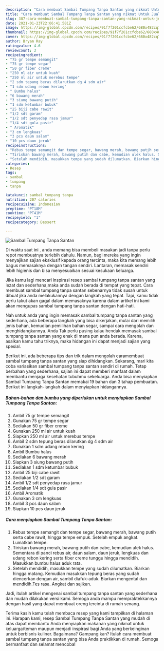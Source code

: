 ```yaml
---
description: "Cara membuat Sambal Tumpang Tanpa Santan yang nikmat Untuk Jualan"
title: "Cara membuat Sambal Tumpang Tanpa Santan yang nikmat Untuk Jualan"
slug: 387-cara-membuat-sambal-tumpang-tanpa-santan-yang-nikmat-untuk-jualan
date: 2021-01-23T22:06:41.581Z
image: https://img-global.cpcdn.com/recipes/91f7f201ccfcbe62/680x482cq70/sambal-tumpang-tanpa-santan-foto-resep-utama.jpg
thumbnail: https://img-global.cpcdn.com/recipes/91f7f201ccfcbe62/680x482cq70/sambal-tumpang-tanpa-santan-foto-resep-utama.jpg
cover: https://img-global.cpcdn.com/recipes/91f7f201ccfcbe62/680x482cq70/sambal-tumpang-tanpa-santan-foto-resep-utama.jpg
author: Bryan Ray
ratingvalue: 4.6
reviewcount: 3
recipeingredient:
- "75 gr tempe semangit"
- "75 gr tempe segar"
- "50 gr fiber creme"
- "250 ml air untuk kuah"
- "250 ml air untuk merebus tempe"
- "2 sdm tepung beras dilarutkan dg 4 sdm air"
- "1 sdm udang rebon kering"
- " Bumbu halus"
- "6 bawang merah"
- "3 siung bawang putih"
- "1 sdm ketumbar bubuk"
- "25 biji cabe rawit"
- "1/2 sdt garam"
- "1/2 sdt penyedap rasa jamur"
- "1/4 sdt gula pasir"
- " Aromatik"
- "3 cm lengkuas"
- "3 pcs daun salam"
- "10 pcs daun jeruk"
recipeinstructions:
- "Rebus tempe semangit dan tempe segar, bawang merah, bawang putih serta cabe rawit, hingga tempe empuk. Setelah empuk angkat. Lumatkan tempe."
- "Tiriskan bawang merah, bawang putih dan cabe, kemudian ulek halus. Sementara di panci rebus air, daun salam, daun jeruk, lengkuas dan udang rebon kering serta fiber creme tunggu hingga mendidih. Masukkan bumbu halus aduk rata."
- "Setelah mendidih, masukkan tempe yang sudah dilumatkan. Biarkan hingga matang. Kemudian masukkan tepung beras yang sudah diencerkan dengan air, sambil diafuk-aduk. Biarkan mengental dan mendidih.Tes rasa. Angkat dan sajikan."
categories:
- Resep
tags:
- sambal
- tumpang
- tanpa

katakunci: sambal tumpang tanpa 
nutrition: 207 calories
recipecuisine: Indonesian
preptime: "PT18M"
cooktime: "PT41M"
recipeyield: "1"
recipecategory: Dessert

---
```



![Sambal Tumpang Tanpa Santan](https://img-global.cpcdn.com/recipes/91f7f201ccfcbe62/680x482cq70/sambal-tumpang-tanpa-santan-foto-resep-utama.jpg)

Di waktu  saat ini , anda memang bisa membeli masakan jadi tanpa perlu repot membuatnya terlebih dahulu. Namun, bagi mereka yang ingin menyajikan sajian eksklusif kepada orang tercinta, maka kita memang lebih bagus memasaknya dengan tangan sendiri. Lantaran, memasak sendiri lebih higienis dan bisa menyesuaikan sesuai kesukaan keluarga.

Jika kamu lagi mencari inspirasi resep sambal tumpang tanpa santan yang lezat dan sederhana,maka anda sudah berada di tempat yang tepat. Cara membuat sambal tumpang tanpa santan  sebenarnya tidak susah untuk dibuat jika anda melakukannya dengan langkah yang tepat. Tapi, kamu tidak perlu takut akan gagal dalam memasaknya 
karena dalam artikel ini kami akan mengupas sambal tumpang tanpa santan dengan hati-hati.  



Nah untuk anda yang ingin memasak sambal tumpang tanpa santan yang sederhana, ada beberapa langkah yang bisa dikerjakan, mulai dari memilih jenis bahan, kemudian pemilihan bahan segar, sampai cara mengolah dan menghidangkannya. Anda Tak perlu pusing kalau hendak memasak sambal tumpang tanpa santan yang enak di mana pun anda berada. Karena, asalkan kamu  tahu triknya, maka hidangan ini dapat menjadi sajian yang spesial.

Berikut ini, ada beberapa tips dan trik dalam mengolah caramembuat sambal tumpang tanpa santan yang siap dihidangkan. Sekarang, mari kita coba variasikan sambal tumpang tanpa santan sendiri di rumah. Tetap berbahan yang sederhana, sajian ini dapat memberi manfaat dalam membantu menjaga kesehatan tubuhmu sekeluarga. Anda bisa menyiapkan Sambal Tumpang Tanpa Santan memakai 19 bahan dan 3 tahap pembuatan. Berikut ini langkah-langkah dalam menyiapkan hidangannya.

<!--inarticleads1-->

##### Bahan-bahan dan bumbu yang diperlukan untuk menyiapkan Sambal Tumpang Tanpa Santan:

1. Ambil 75 gr tempe semangit
1. Gunakan 75 gr tempe segar
1. Sediakan 50 gr fiber creme
1. Gunakan 250 ml air untuk kuah
1. Siapkan 250 ml air untuk merebus tempe
1. Ambil 2 sdm tepung beras dilarutkan dg 4 sdm air
1. Gunakan 1 sdm udang rebon kering
1. Ambil  Bumbu halus
1. Sediakan 6 bawang merah
1. Siapkan 3 siung bawang putih
1. Sediakan 1 sdm ketumbar bubuk
1. Ambil 25 biji cabe rawit
1. Sediakan 1/2 sdt garam
1. Ambil 1/2 sdt penyedap rasa jamur
1. Sediakan 1/4 sdt gula pasir
1. Ambil  Aromatik
1. Gunakan 3 cm lengkuas
1. Ambil 3 pcs daun salam
1. Siapkan 10 pcs daun jeruk




<!--inarticleads2-->

##### Cara menyiapkan Sambal Tumpang Tanpa Santan:

1. Rebus tempe semangit dan tempe segar, bawang merah, bawang putih serta cabe rawit, hingga tempe empuk. Setelah empuk angkat. Lumatkan tempe.
1. Tiriskan bawang merah, bawang putih dan cabe, kemudian ulek halus. Sementara di panci rebus air, daun salam, daun jeruk, lengkuas dan udang rebon kering serta fiber creme tunggu hingga mendidih. Masukkan bumbu halus aduk rata.
1. Setelah mendidih, masukkan tempe yang sudah dilumatkan. Biarkan hingga matang. Kemudian masukkan tepung beras yang sudah diencerkan dengan air, sambil diafuk-aduk. Biarkan mengental dan mendidih.Tes rasa. Angkat dan sajikan.




Jadi, itulah artikel mengenai  sambal tumpang tanpa santan  yang sederhana dan mudah dilakukan versi kami. Semoga anda mampu mempraktekkannya dengan hasil yang dapat membuat oreng tercinta di rumah senang. 

Terima kasih kamu telah membaca resep yang kami tampilkan di halaman ini. Harapan kami, resep  Sambal Tumpang Tanpa Santan yang mudah di atas dapat membantu Anda menyiapkan makanan yang nikmat untuk keluarga/teman maupun menjadi inspirasi bagi Anda yang berkeinginan untuk berbisnis kuliner. Bagaimana? Gampang kan? Itulah cara membuat sambal tumpang tanpa santan yang bisa Anda praktikkan di rumah. Semoga bermanfaat dan selamat mencoba!

